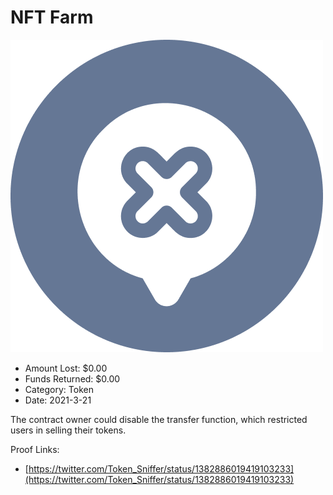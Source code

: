 # NFT Farm
![NFT Farm](/rektimages/NFT-Farm.png)
- Amount Lost: $0.00
- Funds Returned: $0.00
- Category: Token
- Date: 2021-3-21

The contract owner could disable the transfer function, which restricted users in selling their tokens.


Proof Links:
- [https://twitter.com/Token_Sniffer/status/1382886019419103233](https://twitter.com/Token_Sniffer/status/1382886019419103233)


